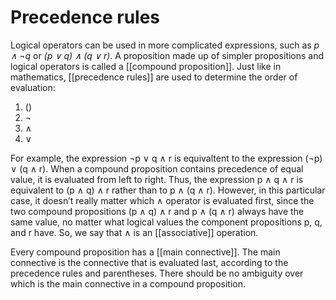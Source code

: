 # Precedence rules
Logical operators can be used in more complicated expressions, such as *p $\wedge$ $\neg$q* or *(p $\vee$ q) $\wedge$ (q $\vee$ r)*. A proposition made up of simpler propositions and logical operators is called a [[compound proposition]]. Just like in mathematics, [[precedence rules]] are used to determine the order of evaluation: 
1. ()
2. $\neg$
3. $\wedge$
4. $\vee$

For example, the expression $\neg$p $\vee$ q $\wedge$ r is equivaltent to the expression ($\neg$p) $\vee$ (q $\wedge$ r). When a compound proposition contains precedence of equal value, it is evaluated from left to right. Thus, the expression p $\wedge$ q $\wedge$ r is equivalent to (p $\wedge$ q) $\wedge$ r rather than to p $\wedge$ (q $\wedge$ r). However, in this particular case, it doesn’t really matter which $\wedge$ operator is evaluated first, since the two compound propositions (p $\wedge$ q) $\wedge$ r and p $\wedge$ (q $\wedge$ r) always have the same value, no matter what logical values the component propositions p, q, and r have. So, we say that $\wedge$ is an [[associative]] operation. 

Every compound proposition has a [[main connective]]. The main connective is the connective that is evaluated last, according to the precedence rules and parentheses. There should be no ambiguity over which is the main connective in a compound proposition.